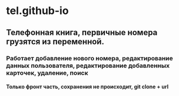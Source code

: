 # tel.github-io
## Телефонная книга, первичные номера грузятся из переменной.
### Работает добавление нового номера, редактирование данных пользователя, редактирование добавленных карточек, удаление, поиск
#### Только фронт часть, сохранения не происходит, git clone + url
